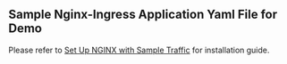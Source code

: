## Sample Nginx-Ingress Application Yaml File for Demo
Please refer to [Set Up NGINX with Sample Traffic](https://docs.aws.amazon.com/AmazonCloudWatch/latest/monitoring/ContainerInsights-Prometheus-Sample-Workloads-nginx.html) for installation guide.